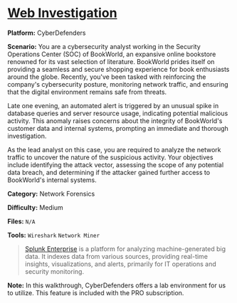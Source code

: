 # <a href="https://cyberdefenders.org/blueteam-ctf-challenges/web-investigation/">Web Investigation</a>

**Platform:** CyberDefenders

**Scenario:** You are a cybersecurity analyst working in the Security Operations Center (SOC) of BookWorld, an expansive online bookstore renowned for its vast selection of literature. BookWorld prides itself on providing a seamless and secure shopping experience for book enthusiasts around the globe. Recently, you've been tasked with reinforcing the company's cybersecurity posture, monitoring network traffic, and ensuring that the digital environment remains safe from threats.

Late one evening, an automated alert is triggered by an unusual spike in database queries and server resource usage, indicating potential malicious activity. This anomaly raises concerns about the integrity of BookWorld's customer data and internal systems, prompting an immediate and thorough investigation.

As the lead analyst on this case, you are required to analyze the network traffic to uncover the nature of the suspicious activity. Your objectives include identifying the attack vector, assessing the scope of any potential data breach, and determining if the attacker gained further access to BookWorld's internal systems.

**Category:** Network Forensics

**Difficulty:** Medium

**Files:** `N/A`

**Tools:** `Wireshark` `Network Miner`

> [Splunk Enterprise](https://www.splunk.com/en_us/products/splunk-enterprise.html) is a platform for analyzing machine-generated big data. It indexes data from various sources, providing real-time insights, visualizations, and alerts, primarily for IT operations and security monitoring.

**Note:** In this walkthrough, CyberDefenders offers a lab environment for us to utilize. This feature is included with the PRO subscription.
